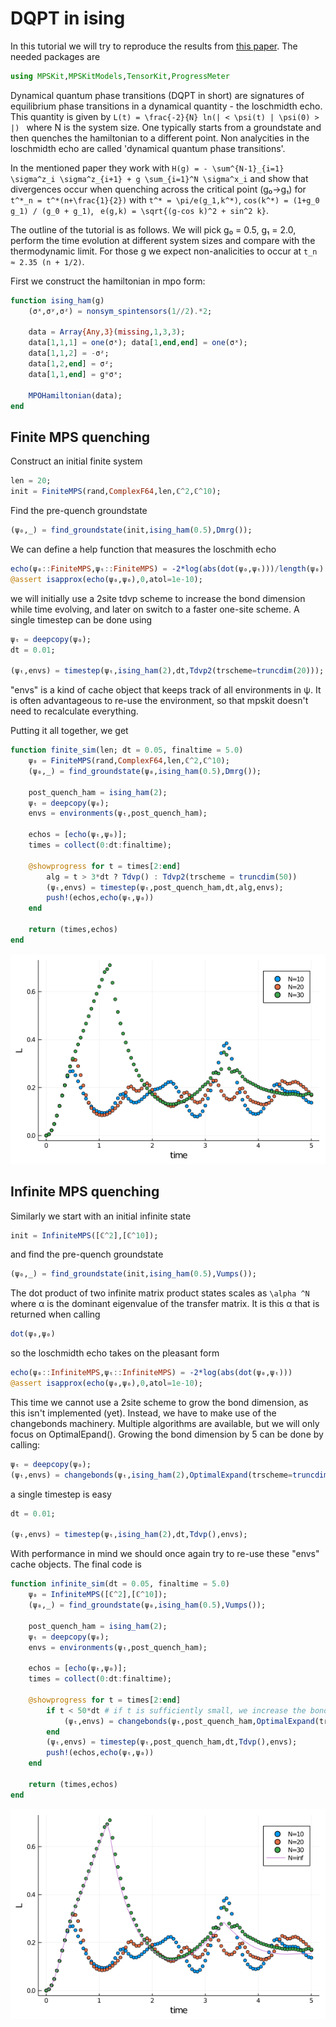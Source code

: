 # DQPT in ising

In this tutorial we will try to reproduce the results from [this paper](https://arxiv.org/pdf/1206.2505.pdf). The needed packages are

```julia
using MPSKit,MPSKitModels,TensorKit,ProgressMeter
```

Dynamical quantum phase transitions (DQPT in short) are signatures of equilibrium phase transitions in a dynamical quantity - the loschmidth echo. This quantity is given by ``L(t) = \frac{-2}{N} ln(| < \psi(t) | \psi(0) > |) `` where N is the system size. One typically starts from a groundstate and then quenches the hamiltonian to a different point. Non analycities in the loschmidth echo are called 'dynamical quantum phase transitions'.

In the mentioned paper they work with ``H(g) = - \sum^{N-1}_{i=1} \sigma^z_i \sigma^z_{i+1} + g \sum_{i=1}^N \sigma^x_i`` and show that divergences occur when quenching across the critical point (g₀→g₁) for ``t^*_n = t^*(n+\frac{1}{2})`` with ``t^* = \pi/e(g_1,k^*)``, ``cos(k^*) = (1+g_0 g_1) / (g_0 + g_1)``, `` e(g,k) = \sqrt{(g-cos k)^2 + sin^2 k}``.

The outline of the tutorial is as follows. We will pick g₀ = 0.5, g₁ = 2.0, perform the time evolution at different system sizes and compare with the thermodynamic limit. For those g we expect non-analicities to occur at ``t_n ≈ 2.35 (n + 1/2)``.

First we construct the hamiltonian in mpo form:
```julia
function ising_ham(g)
    (σˣ,σʸ,σᶻ) = nonsym_spintensors(1//2).*2;

    data = Array{Any,3}(missing,1,3,3);
    data[1,1,1] = one(σˣ); data[1,end,end] = one(σˣ);
    data[1,1,2] = -σᶻ;
    data[1,2,end] = σᶻ;
    data[1,1,end] = g*σˣ;

    MPOHamiltonian(data);
end
```

## Finite MPS quenching

Construct an initial finite system
```julia
len = 20;
init = FiniteMPS(rand,ComplexF64,len,ℂ^2,ℂ^10);
```

Find the pre-quench groundstate
```julia
(ψ₀,_) = find_groundstate(init,ising_ham(0.5),Dmrg());
```

We can define a help function that measures the loschmith echo
```julia
echo(ψ₀::FiniteMPS,ψₜ::FiniteMPS) = -2*log(abs(dot(ψ₀,ψₜ)))/length(ψ₀)
@assert isapprox(echo(ψ₀,ψ₀),0,atol=1e-10);
```

we will initially use a 2site tdvp scheme to increase the bond dimension while time evolving, and later on switch to a faster one-site scheme. A single timestep can be done using
```julia
ψₜ = deepcopy(ψ₀);
dt = 0.01;

(ψₜ,envs) = timestep(ψₜ,ising_ham(2),dt,Tdvp2(trscheme=truncdim(20)));
```

"envs" is a kind of cache object that keeps track of all environments in ψ. It is often advantageous to re-use the environment, so that mpskit doesn't need to recalculate everything.

Putting it all together, we get
```julia
function finite_sim(len; dt = 0.05, finaltime = 5.0)
    ψ₀ = FiniteMPS(rand,ComplexF64,len,ℂ^2,ℂ^10);
    (ψ₀,_) = find_groundstate(ψ₀,ising_ham(0.5),Dmrg());

    post_quench_ham = ising_ham(2);
    ψₜ = deepcopy(ψ₀);
    envs = environments(ψₜ,post_quench_ham);

    echos = [echo(ψₜ,ψ₀)];
    times = collect(0:dt:finaltime);

    @showprogress for t = times[2:end]
        alg = t > 3*dt ? Tdvp() : Tdvp2(trscheme = truncdim(50))
        (ψₜ,envs) = timestep(ψₜ,post_quench_ham,dt,alg,envs);
        push!(echos,echo(ψₜ,ψ₀))
    end

    return (times,echos)
end
```
![](finite_timeev.png)

## Infinite MPS quenching

Similarly we start with an initial infinite state
```julia
init = InfiniteMPS([ℂ^2],[ℂ^10]);
```

and find the pre-quench groundstate
```julia
(ψ₀,_) = find_groundstate(init,ising_ham(0.5),Vumps());
```

The dot product of two infinite matrix product states scales as  ``\alpha ^N`` where α is the dominant eigenvalue of the transfer matrix. It is this α that is returned when calling
```julia
dot(ψ₀,ψ₀)
```
so the loschmidth echo takes on the pleasant form

```julia
echo(ψ₀::InfiniteMPS,ψₜ::InfiniteMPS) = -2*log(abs(dot(ψ₀,ψₜ)))
@assert isapprox(echo(ψ₀,ψ₀),0,atol=1e-10);
```

This time we cannot use a 2site scheme to grow the bond dimension, as this isn't implemented (yet). Instead, we have to make use of the changebonds machinery. Multiple algorithms are available, but we will only focus on OptimalEpand(). Growing the bond dimension by 5 can be done by calling:
```julia
ψₜ = deepcopy(ψ₀);
(ψₜ,envs) = changebonds(ψₜ,ising_ham(2),OptimalExpand(trscheme=truncdim(5)));
```

a single timestep is easy
```julia
dt = 0.01;

(ψₜ,envs) = timestep(ψₜ,ising_ham(2),dt,Tdvp(),envs);
```

With performance in mind we should once again try to re-use these "envs" cache objects. The final code is

```julia
function infinite_sim(dt = 0.05, finaltime = 5.0)
    ψ₀ = InfiniteMPS([ℂ^2],[ℂ^10]);
    (ψ₀,_) = find_groundstate(ψ₀,ising_ham(0.5),Vumps());

    post_quench_ham = ising_ham(2);
    ψₜ = deepcopy(ψ₀);
    envs = environments(ψₜ,post_quench_ham);

    echos = [echo(ψₜ,ψ₀)];
    times = collect(0:dt:finaltime);

    @showprogress for t = times[2:end]
        if t < 50*dt # if t is sufficiently small, we increase the bond dimension
            (ψₜ,envs) = changebonds(ψₜ,post_quench_ham,OptimalExpand(trscheme=truncdim(1)),envs)
        end
        (ψₜ,envs) = timestep(ψₜ,post_quench_ham,dt,Tdvp(),envs);
        push!(echos,echo(ψₜ,ψ₀))
    end

    return (times,echos)
end
```
![](infinite_timeev.png)
